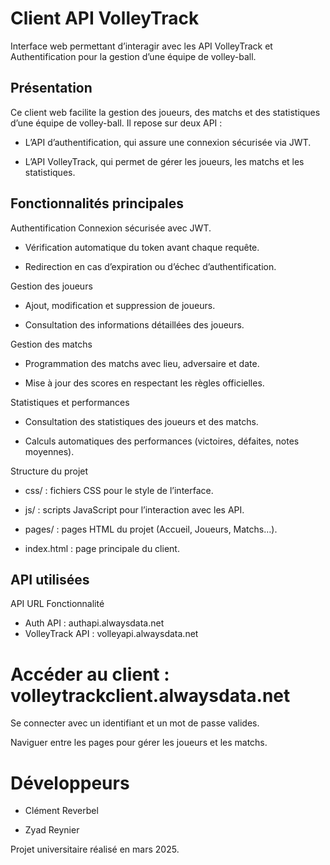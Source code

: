 
# Client API VolleyTrack
Interface web permettant d’interagir avec les API VolleyTrack et Authentification pour la gestion d’une équipe de volley-ball.

## Présentation
Ce client web facilite la gestion des joueurs, des matchs et des statistiques d’une équipe de volley-ball. Il repose sur deux API :

- L’API d’authentification, qui assure une connexion sécurisée via JWT.

- L’API VolleyTrack, qui permet de gérer les joueurs, les matchs et les statistiques.

## Fonctionnalités principales
Authentification
Connexion sécurisée avec JWT.

- Vérification automatique du token avant chaque requête.

- Redirection en cas d’expiration ou d’échec d’authentification.

Gestion des joueurs
- Ajout, modification et suppression de joueurs.

- Consultation des informations détaillées des joueurs.

Gestion des matchs
- Programmation des matchs avec lieu, adversaire et date.

- Mise à jour des scores en respectant les règles officielles.

Statistiques et performances
- Consultation des statistiques des joueurs et des matchs.

- Calculs automatiques des performances (victoires, défaites, notes moyennes).

Structure du projet
- css/ : fichiers CSS pour le style de l’interface.

- js/ : scripts JavaScript pour l’interaction avec les API.

- pages/ : pages HTML du projet (Accueil, Joueurs, Matchs…).

- index.html : page principale du client.

## API utilisées
API	URL	Fonctionnalité
- Auth API :	authapi.alwaysdata.net
- VolleyTrack API	: volleyapi.alwaysdata.net

# Accéder au client : volleytrackclient.alwaysdata.net

Se connecter avec un identifiant et un mot de passe valides.

Naviguer entre les pages pour gérer les joueurs et les matchs.

# Développeurs
- Clément Reverbel

- Zyad Reynier

Projet universitaire réalisé en mars 2025.
